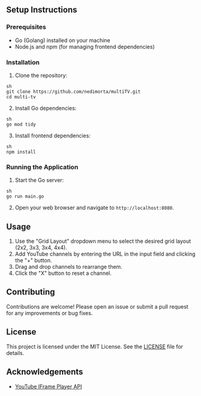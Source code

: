 ## Setup Instructions

### Prerequisites

- Go (Golang) installed on your machine
- Node.js and npm (for managing frontend dependencies)

### Installation

1. Clone the repository:

`sh`\
`git clone https://github.com/nedimorta/multiTV.git`\
`cd multi-tv`

2. Install Go dependencies:

`sh`\
`go mod tidy`

3. Install frontend dependencies:

`sh`\
`npm install`

### Running the Application

1. Start the Go server:

`sh`\
`go run main.go`

2. Open your web browser and navigate to `http://localhost:8080`.

## Usage

1. Use the "Grid Layout" dropdown menu to select the desired grid layout (2x2, 3x3, 3x4, 4x4).
2. Add YouTube channels by entering the URL in the input field and clicking the "+" button.
3. Drag and drop channels to rearrange them.
4. Click the "X" button to reset a channel.

## Contributing

Contributions are welcome! Please open an issue or submit a pull request for any improvements or bug fixes.

## License

This project is licensed under the MIT License. See the [LICENSE](LICENSE) file for details.

## Acknowledgements

- [YouTube IFrame Player API](https://developers.google.com/youtube/iframe_api_reference)